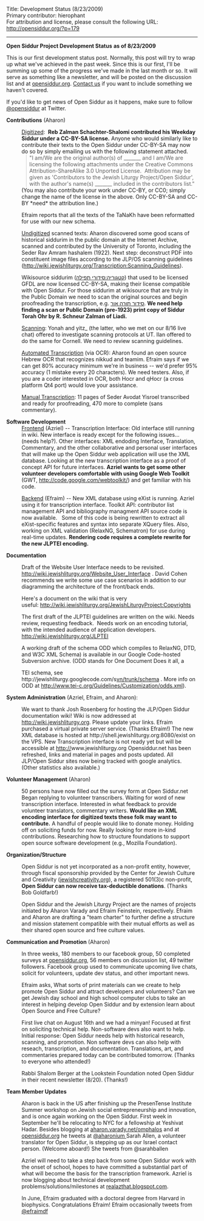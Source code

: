 <html>
<head></head>
<body>
Title: Development Status (8/23/2009)<br />
Primary contributor: hierophant<br />
For attribution and license, please consult the following URL: <a href="http://opensiddur.org/?p=179">http://opensiddur.org/?p=179</a>
<p />
<hr />

<strong>Open Siddur Project Development Status</strong> <strong>as of 8/23/2009</strong>

<strong> </strong>This is our first development status post. Normally, this post will try to wrap up what we've achieved in the past week. Since this is our first, I'll be summing up some of the progress we've made in the last month or so. It will serve as something like a newsletter, and will be posted on the discussion list and at <a href="../">opensiddur.org</a>. <a href="https://opensiddur.org/contact/" target="_self">Contact us</a> if you want to include something we haven't covered.

If you'd like to get news of Open Siddur as it happens, make sure to follow <a href="http://twitter.com/opensiddur">@opensiddur</a> at Twitter.

<strong>Contributions</strong> (Aharon)

<div style="margin-left: 40px;"><span style="text-decoration: underline;">Digitized</span>:  <strong>Reb Zalman Schachter-Shalomi contributed his Weekday Siddur under a CC-BY-SA license.</strong> Anyone who would similarly like to contribute their texts to the Open Siddur under CC-BY-SA may now do so by simply emailing us with the following statement attached.</div>

<blockquote style="border-left: 1px solid #cccccc; margin: 0pt 0pt 0pt 6.8ex; padding-left: 1ex;">"I am/We are the original author(s) of _______ and I am/We are licensing the following attachments under the <span>Creative</span> <span>Commons</span> Attribution-ShareAlike 3.0 Unported License.  Attribution may be given as 'Contributors to the Jewish Liturgy Project/Open Siddur', with the author's name(s) _______ included in the contributors list."</blockquote>

<div style="margin-left: 40px;">(You may also contribute your work under CC-BY, or CC0; simply change the name of the license in the above. Only CC-BY-SA and CC-BY *need* the attribution line.)

Efraim reports that all the texts of the TaNaKh have been reformatted for use with our new schema.

<span style="text-decoration: underline;">Undigitized</span> scanned texts: Aharon discovered some good scans of historical siddurim in the public domain at the Internet Archive, scanned and contributed by the University of Toronto, including the Seder Rav Amram hashalem (1922). Next step: deconstruct PDF into constituent image files according to the JLP/OS scanning guidelines (http://wiki.jewishliturgy.org/Transcription:Scanning_Guidelines).

Wikisource siddurim (<span><a title="קטגוריה:סידורי תפילה" href="http://he.wikisource.org/wiki/%D7%A7%D7%98%D7%92%D7%95%D7%A8%D7%99%D7%94:%D7%A1%D7%99%D7%93%D7%95%D7%A8%D7%99_%D7%AA%D7%A4%D7%99%D7%9C%D7%94">קטגוריה:סידורי תפילה</a></span>) that used to be licensed GFDL are now licensed CC-BY-SA, making their license compatible with Open Siddur. For those siddurim at wikisource that are truly in the Public Domain we need to scan the original sources and begin proofreading the transcription, e.g. <a title="סידור תורה אור" href="http://he.wikisource.org/wiki/%D7%A1%D7%99%D7%93%D7%95%D7%A8_%D7%AA%D7%95%D7%A8%D7%94_%D7%90%D7%95%D7%A8">סידור תורה אור</a>. <strong>We need help finding a scan or Public Domain (pre-1923) print copy of Siddur Torah Ohr by R. Schneur Zalman of Liadi.</strong>

<span style="text-decoration: underline;">Scanning</span>: Yonah and yitz_ (the latter, who we met on our 8/16 live chat) offered to investigate scanning protocols at UT. Ilan offered to do the same for Cornell. We need to review scanning guidelines.

<span style="text-decoration: underline;">Automated Transcription</span> (via OCR): Aharon found an open source Hebrew OCR that recognizes nikkud and teamim. Efraim says if we can get 80% accuracy minimum we're in business -- we'd prefer 95% accuracy (1 mistake every 20 characters). We need testers. Also, if you are a coder interested in OCR, both Hocr and qHocr (a cross platform Qt4 port) would love your assistance.

<span style="text-decoration: underline;">Manual Transcription</span>: 11 pages of Seder Avodat Yisroel transcribed and ready for proofreading, 470 more to complete (sans commentary).</div>

<strong>
Software Development</strong>

<div style="margin-left: 40px;"><span style="text-decoration: underline;">Frontend</span> (Azriel) -- Transcription Interface: Old interface still running in wiki. New interface is ready except for the following issues... (needs help?). Other interfaces: XML endoding Interface, Translation, Commentary, and the other collaborative and personal user interfaces that will make up the Open Siddur web application will use the XML database. Looking at the new transcription interface as a proof of concept API for future interfaces. <strong>Azriel wants to get some other volunteer developers comfortable with using Google Web Toolkit </strong>(GWT, <a href="http://code.google.com/webtoolkit/">http://code.google.com/webtoolkit/</a>) and get familiar with his code.

<span style="text-decoration: underline;">Backend</span> (Efraim) -- New XML database using eXist is running. Azriel using it for transcription interface.
Toolkit API: contributor list management API and bibliography managment API source code is now available.   Some of this code is being rewritten to extract all eXist-specific features and syntax into separate XQuery files. Also, working on XML validation (RelaxNG, Schematron) for use during real-time updates.  <strong>Rendering code requires a complete rewrite for the new JLPTEI encoding.</strong></div>

<strong>Documentation</strong>

<div style="margin-left: 40px;">Draft of the Website User Interface needs to be revisited. <a href="http://web.archive.org/web/20090918153554/http://wiki.jewishliturgy.org:80/Website_User_Interface">http://wiki.jewishliturgy.org/Website_User_Interface</a> . David Cohen recommends we write some use case scenarios in addition to our diagramming the architecture of the front/back ends.

Here's a document on the wiki that is very useful: <a href="https://opensiddur.org/copyright-policy/">http://wiki.jewishliturgy.org/JewishLiturgyProject:Copyrights</a>

The first draft of the JLPTEI guidelines are written on the wiki. Needs review, requesting feedback.  Needs work on an encoding tutorial, with the intended audience of application developers. <a href="https://github.com/opensiddur/opensiddur/wiki/JLPTEI-101:-00:-Introduction">http://wiki.jewishliturgy.org/JLPTEI</a>

A working draft of the schema ODD which compiles to RelaxNG, DTD, and W3C XML Schema) is available in our Google Code-hosted Subversion archive. (ODD stands for <span dir="ltr">One Document Does it all, a</span>
<div>TEI schema, see http://jewishliturgy.googlecode.com/s<a href="https://github.com/opensiddur/opensiddur/wiki/Intro-to-hacking-the-schema">vn/trunk/schema</a> . More info on ODD at <a href="http://www.tei-c.org/Guidelines/Customization/odds.xml">http://www.tei-c.org/Guidelines/Customization/odds.xml</a>).</div>
</div>

<strong>System Administration</strong> (Azriel, Efraim, and Aharon):

<div style="margin-left: 40px;">We want to thank Josh Rosenberg for hosting the JLP/Open Siddur documentation wiki! Wiki is now addressed at <a href="https://mail.google.com/mail/goog_1251034984015">http://</a><a href="https://github.com/opensiddur/">wiki.jewishliturgy.org</a>. Please update your links.
Efraim purchased a virtual private server service. (Thanks Efraim!)
The new XML database is hosted at http://shell.jewishliturgy.org:8080/exist on the VPS.
New Transcription interface is not ready yet but will be accessible at <a href="https://mail.google.com/mail/goog_1251034984013">http://</a>www.jewishliturgy.org
Opensiddur.net has been refreshed, links and material in pages and posts updated.
All JLP/Open Siddur sites now being tracked with google analytics. (Other statistics also available.)</div>

<strong>Volunteer Management</strong> (Aharon)

<div style="margin-left: 40px;">50 persons have now filled out the survey form at Open Siddur.net
Began replying to volunteer transcribers. Waiting for word of new transcription interface. Interested in what feedback to provide volunteer translators, commentary writers. <strong>
Would like an XML encoding interface for digitized texts these folk may want to contribute.</strong>
A handful of people would like to donate money. Holding off on soliciting funds for now. Really looking for more in-kind contributions. Researching how to structure foundations to support open source software development (e.g., Mozilla Foundation).</div>

<strong>Organization/Structure</strong>

<div style="margin-left: 40px;">Open Siddur is not yet incorporated as a non-profit entity, however, through fiscal sponsorship provided by the Center for Jewish Culture and Creativity (<a href="http://jewishcreativity.org/">jewishcreativity.org</a>), a registered 501(3)c non-profit, <strong>Open Siddur can now receive tax-deductible donations</strong>. (Thanks Bob Goldfarb!)

Open Siddur and the Jewish Liturgy Project are the names of projects initiated by Aharon Varady and Efraim Feinstein, respectively. Efraim and Aharon are drafting a "team charter" to further define a structure and mission statement compatible with their mutual efforts as well as their shared open source and free culture values.</div>

<strong>Communication and Promotion</strong> (Aharon)

<div style="margin-left: 40px;">In three weeks, 180 members to our facebook group, 50 completed surveys at <a href="../">opensiddur.org</a>, 56 members on discussion list, 49 twitter followers. Facebook group used to communicate upcoming live chats, solicit for volunteers, update dev status, and other important news.

Efraim asks, What sorts of print materials can we create to help promote Open Siddur and attract developers and volunteers? Can we get Jewish day school and high school computer clubs to take an interest in helping develop Open Siddur and by extension learn about Open Source and Free Culture?

First live chat on August 16th and we had a minyan! Focused at first on soliciting technical help. Non-software devs also want to help. Initial response: Open Siddur needs help with historical research, scanning, and promotion. Non software devs can also help with reseach, transcription, and documentation. Translations, art, and commentaries prepared today can be contributed tomorrow. (Thanks to everyone who attended!)

Rabbi Shalom Berger at the Lookstein Foundation noted Open Siddur in their recent newsletter (8/20). (Thanks!)</div>

<strong>Team Member Updates</strong>

<div style="margin-left: 40px;">Aharon is back in the US after finishing up the PresenTense Institute Summer workshop on Jewish social entrepreneurship and innovation, and is once again working on the Open Siddur. First week in September he'll be relocating to NYC for a fellowship at Yeshivat Hadar. Besides blogging at <a href="http://aharon.varady.net/omphalos">aharon.varady.net/omphalos</a> and at <a href="../">opensiddur.org</a> he tweets at <a href="http://twitter.com/aharonium">@aharonium
</a>
Sarah Allen, a volunteer translator for Open Siddur, is stepping up as our Israel contact person. (Welcome aboard!) She tweets from @sarahballen

Azriel will need to take a step back from some Open Siddur work with the onset of school, hopes to have committed a substantial part of what will become the basis for the transcription framework. Azriel is now blogging about technical development problems/solutions/milestones at <a href="http://realazthat.blogspot.com/">realazthat.blogspot.com</a>.

In June, Efraim graduated with a doctoral degree from Harvard in biophysics. Congratulations Efraim! Efraim occasionally tweets from <a href="http://twitter.com/efraimdf">@efraimdf</a></div>

<a href="../"></a>
</body>
</html>
